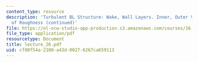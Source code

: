 ```yaml
---
content_type: resource
description: 'Turbulent BL Structure: Wake, Wall Layers. Inner, Outer Variables. Effects
  of Roughness (continued)'
file: https://ol-ocw-studio-app-production.s3.amazonaws.com/courses/16-13-aerodynamics-of-viscous-fluids-fall-2003/cf80f54a2100a43d00276267ca659113_lecture_26.pdf
file_type: application/pdf
resourcetype: Document
title: lecture_26.pdf
uid: cf80f54a-2100-a43d-0027-6267ca659113
---
```

